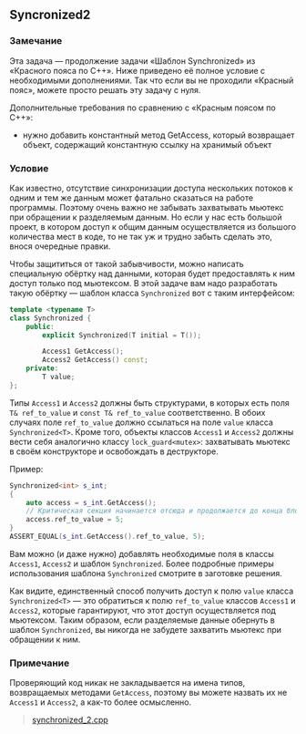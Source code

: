 ## Syncronized2

### Замечание

Эта задача — продолжение задачи «Шаблон Synchronized» из «Красного пояса по C++». Ниже приведено её полное
условие с необходимыми дополнениями. Так что если вы не проходили «Красный пояс», можете просто решать эту задачу
с нуля.

Дополнительные требования по сравнению с «Красным поясом по С++»:

-   нужно добавить константный метод GetAccess, который возвращает объект, содержащий константную ссылку на
    хранимый объект

### Условие

Как известно, отсутствие синхронизации доступа нескольких потоков к одним и тем же данным может фатально сказаться
на работе программы. Поэтому очень важно не забывать захватывать мьютекс при обращении к разделяемым данным.
Но если у нас есть большой проект, в котором доступ к общим данным осуществляется из большого количества мест в
коде, то не так уж и трудно забыть сделать это, внося очередные правки.

Чтобы защититься от такой забывчивости, можно написать специальную обёртку над данными, которая будет предоставлять
к ним доступ только под мьютексом. В этой задаче вам надо разработать такую обёртку — шаблон класса
```Synchronized``` вот с таким интерфейсом:

```cpp
template <typename T>
class Synchronized {
    public:
        explicit Synchronized(T initial = T());

        Access1 GetAccess();
        Access2 GetAccess() const;
    private:
        T value;
};
```

Типы ```Access1``` и ```Access2``` должны быть структурами, в которых есть поля
```T& ref_to_value``` и ```const T& ref_to_value``` соответственно. В обоих случаях поле ```ref_to_value```
должно ссылаться на поле ```value``` класса ```Synchronized<T>```. Кроме того, объекты классов ```Access1``` и
```Access2``` должны вести себя аналогично классу ```lock_guard<mutex>```: захватывать мьютекс в своём конструкторе
и освобождать в деструкторе.

Пример:

```cpp
Synchronized<int> s_int;
{
    auto access = s_int.GetAccess();
    // Критическая секция начинается отсюда и продолжается до конца блока
    access.ref_to_value = 5;
}
ASSERT_EQUAL(s_int.GetAccess().ref_to_value, 5);
```

Вам можно (и даже нужно) добавлять необходимые поля в классы ```Access1```, ```Access2``` и шаблон
```Synchronized```. Более подробные примеры использования шаблона ```Synchronized``` смотрите в заготовке решения.

Как видите, единственный способ получить доступ к полю ```value``` класса ```Synchronized<T>``` — это обратиться
к полю ```ref_to_value``` классов ```Access1``` и ```Access2```, которые гарантируют, что этот доступ
осуществляется под мьютексом. Таким образом, если разделяемые данные обернуть в шаблон ```Synchronized```, вы
никогда не забудете захватить мьютекс при обращении к ним.

### Примечание

Проверяющий код никак не закладывается на имена типов, возвращаемых методами ```GetAccess```, поэтому вы можете
назвать их не ```Access1``` и ```Access2```, а как-то более осмысленно.

>   [synchronized_2.cpp](https://d3c33hcgiwev3.cloudfront.net/tedfaPY8EeilxxL_ZeRz_A_b66e4230f63c11e88865336dfe4492c5_synchronized_2.cpp?Expires=1647388800&Signature=bLcbmcIjhyBrKd2ZoDEnAQyypqrc3oK59k0k2LHD-ZOu5iK-xZ4qBzq9tD5DS6QmruVhLfMuhSuNj2EV5k-xjmCOQSh-gIXK8wW7BtLmbqLOGEE881pEwK-V~Q3ZO5jI1MwYTlhFkvKfvwTlaavwfr3NpM9koiDDHtg3WJcFAAI_&Key-Pair-Id=APKAJLTNE6QMUY6HBC5A)
